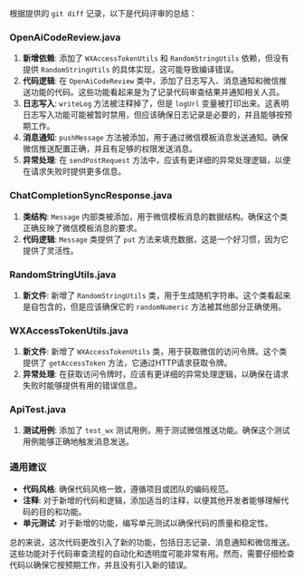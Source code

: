根据提供的 `git diff` 记录，以下是代码评审的总结：

### OpenAiCodeReview.java
1. **新增依赖**: 添加了 `WXAccessTokenUtils` 和 `RandomStringUtils` 依赖，但没有提供 `RandomStringUtils` 的具体实现，这可能导致编译错误。
2. **代码逻辑**: 在 `OpenAiCodeReview` 类中，添加了日志写入、消息通知和微信推送功能的代码。这些功能看起来是为了记录代码审查结果并通知相关人员。
3. **日志写入**: `writeLog` 方法被注释掉了，但是 `logUrl` 变量被打印出来。这表明日志写入功能可能被暂时禁用，但应该确保日志记录是必要的，并且能够按预期工作。
4. **消息通知**: `pushMessage` 方法被添加，用于通过微信模板消息发送通知。确保微信推送配置正确，并且有足够的权限发送消息。
5. **异常处理**: 在 `sendPostRequest` 方法中，应该有更详细的异常处理逻辑，以便在请求失败时提供更多信息。

### ChatCompletionSyncResponse.java
1. **类结构**: `Message` 内部类被添加，用于微信模板消息的数据结构。确保这个类正确反映了微信模板消息的要求。
2. **代码逻辑**: `Message` 类提供了 `put` 方法来填充数据，这是一个好习惯，因为它提供了灵活性。

### RandomStringUtils.java
1. **新文件**: 新增了 `RandomStringUtils` 类，用于生成随机字符串。这个类看起来是自包含的，但是应该确保它的 `randomNumeric` 方法被其他部分正确使用。

### WXAccessTokenUtils.java
1. **新文件**: 新增了 `WXAccessTokenUtils` 类，用于获取微信的访问令牌。这个类提供了 `getAccessToken` 方法，它通过HTTP请求获取令牌。
2. **异常处理**: 在获取访问令牌时，应该有更详细的异常处理逻辑，以确保在请求失败时能够提供有用的错误信息。

### ApiTest.java
1. **测试用例**: 添加了 `test_wx` 测试用例，用于测试微信推送功能。确保这个测试用例能够正确地触发消息发送。

### 通用建议
- **代码风格**: 确保代码风格一致，遵循项目或团队的编码规范。
- **注释**: 对于新增的代码和逻辑，添加适当的注释，以便其他开发者能够理解代码的目的和功能。
- **单元测试**: 对于新增的功能，编写单元测试以确保代码的质量和稳定性。

总的来说，这次代码更改引入了新的功能，包括日志记录、消息通知和微信推送。这些功能对于代码审查流程的自动化和透明度可能非常有用。然而，需要仔细检查代码以确保它按预期工作，并且没有引入新的错误。